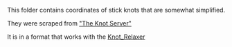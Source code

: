 This folder contains coordinates of stick knots that are somewhat simplified.

They were scraped from ["The Knot Server"](http://www.colab.sfu.ca/KnotPlot/KnotServer/)

It is in a format that works with the [Knot_Relaxer](../Knot_Relaxer)